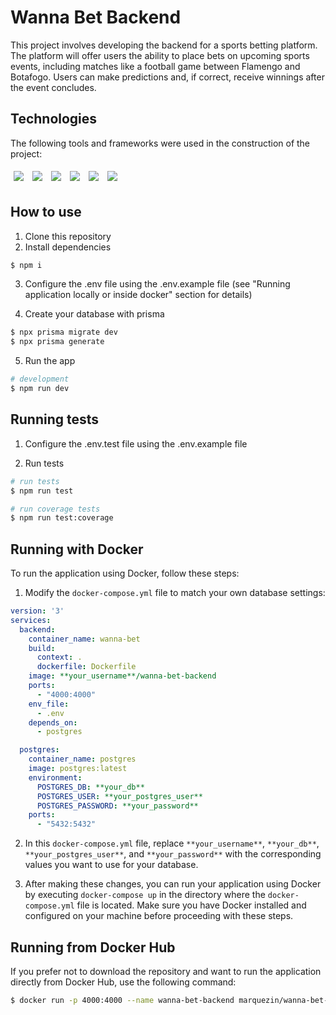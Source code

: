 # Wanna Bet Backend
This project involves developing the backend for a sports betting platform. The platform will offer users the ability to place bets on upcoming sports events, including matches like a football game between Flamengo and Botafogo. Users can make predictions and, if correct, receive winnings after the event concludes.

## Technologies
The following tools and frameworks were used in the construction of the project:
<p>
  <img style='margin: 5px;' src='https://img.shields.io/badge/TypeScript-007ACC?style=for-the-badge&logo=typescript&logoColor=white'/>
  <img style='margin: 5px;' src='https://img.shields.io/badge/Express%20js-000000?style=for-the-badge&logo=express&logoColor=white'/>
  <img style='margin: 5px;' src='https://img.shields.io/badge/Jest-C21325?style=for-the-badge&logo=jest&logoColor=white'/>
  <img style='margin: 5px;' src='https://img.shields.io/badge/Node%20js-339933?style=for-the-badge&logo=nodedotjs&logoColor=white'/>
  <img style='margin: 5px;' src='https://img.shields.io/badge/PostgreSQL-316192?style=for-the-badge&logo=postgresql&logoColor=white'/>
  <img style='margin: 5px;' src='https://img.shields.io/badge/Prisma-3982CE?style=for-the-badge&logo=Prisma&logoColor=white'/>
</p>

## How to use
1. Clone this repository
2. Install dependencies
```bash
$ npm i
```

3. Configure the .env file using the .env.example file (see "Running application locally or inside docker" section for details)

4. Create your database with prisma
```bash
$ npx prisma migrate dev
$ npx prisma generate
```

5. Run the app
```bash
# development
$ npm run dev
```

## Running tests
1. Configure the .env.test file using the .env.example file

3. Run tests
```bash
# run tests
$ npm run test

# run coverage tests
$ npm run test:coverage
```
## Running with Docker

To run the application using Docker, follow these steps:

1. Modify the `docker-compose.yml` file to match your own database settings:

```yaml
version: '3'
services:
  backend:
    container_name: wanna-bet
    build:
      context: .
      dockerfile: Dockerfile
    image: **your_username**/wanna-bet-backend
    ports:
      - "4000:4000"
    env_file:
      - .env
    depends_on:
      - postgres

  postgres:
    container_name: postgres
    image: postgres:latest
    environment:
      POSTGRES_DB: **your_db**
      POSTGRES_USER: **your_postgres_user**
      POSTGRES_PASSWORD: **your_password**
    ports:
      - "5432:5432"
```

2. In this `docker-compose.yml` file, replace `**your_username**`, `**your_db**`, `**your_postgres_user**`, and `**your_password**` with the corresponding values you want to use for your database.

3. After making these changes, you can run your application using Docker by executing `docker-compose up` in the directory where the `docker-compose.yml` file is located. Make sure you have Docker installed and configured on your machine before proceeding with these steps.

## Running from Docker Hub

If you prefer not to download the repository and want to run the application directly from Docker Hub, use the following command:

```bash
$ docker run -p 4000:4000 --name wanna-bet-backend marquezin/wanna-bet-backend
```
